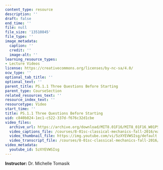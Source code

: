 ```yaml
---
content_type: resource
description: ''
draft: false
end_time: ''
file: null
file_size: '13510845'
file_type: ''
image_metadata:
  caption: ''
  credit: ''
  image-alt: ''
learning_resource_types:
- Lecture Videos
license: https://creativecommons.org/licenses/by-nc-sa/4.0/
ocw_type: ''
optional_tab_title: ''
optional_text: ''
parent_title: PS.1.1 Three Questions Before Starting
parent_type: CourseSection
related_resources_text: ''
resource_index_text: ''
resourcetype: Video
start_time: ''
title: PS.1.1 Three Questions Before Starting
uid: c840b824-1ec1-c522-337d-f676c32d1cbe
video_files:
  archive_url: https://archive.org/download/MIT8.01F16/MIT8_01F16_W01PS01_360p.mp4
  video_captions_file: /courses/8-01sc-classical-mechanics-fall-2016/eaef8abbd1c3542a9932a420eed1f267_5zXYEVWSIsg.vtt
  video_thumbnail_file: https://img.youtube.com/vi/5zXYEVWSIsg/default.jpg
  video_transcript_file: /courses/8-01sc-classical-mechanics-fall-2016/4bfe62763f5a1fb457f460c3baa19798_5zXYEVWSIsg.pdf
video_metadata:
  youtube_id: 5zXYEVWSIsg
---
```

**Instructor:** Dr. Michelle Tomasik
